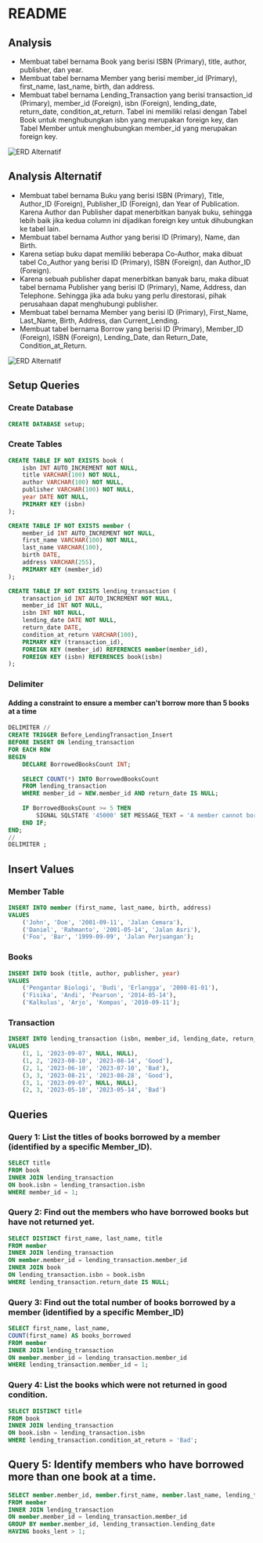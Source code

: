 # README

## Analysis

- Membuat tabel bernama Book yang berisi ISBN (Primary), title, author, publisher, dan year.
- Membuat tabel bernama Member yang berisi member_id (Primary), first_name, last_name, birth, dan address.
- Membuat tabel bernama Lending_Transaction yang berisi transaction_id (Primary), member_id (Foreign), isbn (Foreign), lending_date, return_date, condition_at_return. Tabel ini memiliki relasi dengan Tabel Book untuk menghubungkan isbn yang merupakan foreign key, dan Tabel Member untuk menghubungkan member_id yang merupakan foreign key.

![ERD Alternatif](asset/improved-erd.png)

## Analysis Alternatif

- Membuat tabel bernama Buku yang berisi ISBN (Primary), Title, Author_ID (Foreign), Publisher_ID (Foreign), dan Year of Publication. Karena Author dan Publisher dapat menerbitkan banyak buku, sehingga lebih baik jika kedua column ini dijadikan foreign key untuk dihubungkan ke tabel lain.
- Membuat tabel bernama Author yang berisi ID (Primary), Name, dan Birth.
- Karena setiap buku dapat memiliki beberapa Co-Author, maka dibuat tabel Co_Author yang berisi ID (Primary), ISBN (Foreign), dan Author_ID (Foreign).
- Karena sebuah publisher dapat menerbitkan banyak baru, maka dibuat tabel bernama Publisher yang berisi ID (Primary), Name, Address, dan Telephone. Sehingga jika ada buku yang perlu direstorasi, pihak perusahaan dapat menghubungi publisher.
- Membuat tabel bernama Member yang berisi ID (Primary), First_Name, Last_Name, Birth, Address, dan Current_Lending.
- Membuat tabel bernama Borrow yang berisi ID (Primary), Member_ID (Foreign), ISBN (Foreign), Lending_Date, dan Return_Date, Condition_at_Return.

![ERD Alternatif](asset/improved-erd.png)

## Setup Queries

### Create Database

```sql
CREATE DATABASE setup;
```

### Create Tables

```sql
CREATE TABLE IF NOT EXISTS book (
    isbn INT AUTO_INCREMENT NOT NULL,
    title VARCHAR(100) NOT NULL,
    author VARCHAR(100) NOT NULL,
    publisher VARCHAR(100) NOT NULL,
    year DATE NOT NULL,
    PRIMARY KEY (isbn)
);

CREATE TABLE IF NOT EXISTS member (
    member_id INT AUTO_INCREMENT NOT NULL,
    first_name VARCHAR(100) NOT NULL,
    last_name VARCHAR(100),
    birth DATE,
    address VARCHAR(255),
    PRIMARY KEY (member_id)
);

CREATE TABLE IF NOT EXISTS lending_transaction (
    transaction_id INT AUTO_INCREMENT NOT NULL,
    member_id INT NOT NULL,
    isbn INT NOT NULL,
    lending_date DATE NOT NULL,
    return_date DATE,
    condition_at_return VARCHAR(100),
    PRIMARY KEY (transaction_id),
    FOREIGN KEY (member_id) REFERENCES member(member_id),
    FOREIGN KEY (isbn) REFERENCES book(isbn)
);
```

### Delimiter

#### Adding a constraint to ensure a member can't borrow more than 5 books at a time

```sql
DELIMITER //
CREATE TRIGGER Before_LendingTransaction_Insert
BEFORE INSERT ON lending_transaction
FOR EACH ROW
BEGIN
    DECLARE BorrowedBooksCount INT;
    
    SELECT COUNT(*) INTO BorrowedBooksCount
    FROM lending_transaction
    WHERE member_id = NEW.member_id AND return_date IS NULL;
    
    IF BorrowedBooksCount >= 5 THEN
        SIGNAL SQLSTATE '45000' SET MESSAGE_TEXT = 'A member cannot borrow more than 5 books at a time';
    END IF;
END;
//
DELIMITER ;
```

## Insert Values

### Member Table

```sql
INSERT INTO member (first_name, last_name, birth, address)
VALUES 
	('John', 'Doe', '2001-09-11', 'Jalan Cemara'),
    ('Daniel', 'Rahmanto', '2001-05-14', 'Jalan Asri'),
    ('Foo', 'Bar', '1999-09-09', 'Jalan Perjuangan');
```

### Books

```sql
INSERT INTO book (title, author, publisher, year)
VALUES 
	('Pengantar Biologi', 'Budi', 'Erlangga', '2000-01-01'),
	('Fisika', 'Andi', 'Pearson', '2014-05-14'),
    ('Kalkulus', 'Arjo', 'Kompas', '2010-09-11');
```

### Transaction

```sql
INSERT INTO lending_transaction (isbn, member_id, lending_date, return_date, condition_at_return)
VALUES
	(1, 1, '2023-09-07', NULL, NULL),
    (1, 2, '2023-08-10', '2023-08-14', 'Good'),
    (2, 1, '2023-06-10', '2023-07-10', 'Bad'),
    (3, 3, '2023-08-21', '2023-08-28', 'Good'),
    (3, 1, '2023-09-07', NULL, NULL),
    (2, 3, '2023-05-10', '2023-05-14', 'Bad')
```

## Queries

### Query 1: List the titles of books borrowed by a member (identified by a specific Member_ID).

```sql
SELECT title 
FROM book
INNER JOIN lending_transaction
ON book.isbn = lending_transaction.isbn
WHERE member_id = 1;
```

### Query 2: Find out the members who have borrowed books but have not returned yet.

```sql
SELECT DISTINCT first_name, last_name, title
FROM member
INNER JOIN lending_transaction
ON member.member_id = lending_transaction.member_id
INNER JOIN book
ON lending_transaction.isbn = book.isbn
WHERE lending_transaction.return_date IS NULL;
```

### Query 3: Find out the total number of books borrowed by a member (identified by a specific Member_ID)

```sql
SELECT first_name, last_name, 
COUNT(first_name) AS books_borrowed
FROM member
INNER JOIN lending_transaction
ON member.member_id = lending_transaction.member_id
WHERE lending_transaction.member_id = 1;
```


### Query 4: List the books which were not returned in good condition.

```sql
SELECT DISTINCT title
FROM book
INNER JOIN lending_transaction
ON book.isbn = lending_transaction.isbn
WHERE lending_transaction.condition_at_return = 'Bad';
```

## Query 5: Identify members who have borrowed more than one book at a time.

```sql
SELECT member.member_id, member.first_name, member.last_name, lending_transaction.lending_date, COUNT(*) AS books_lent
FROM member
INNER JOIN lending_transaction 
ON member.member_id = lending_transaction.member_id
GROUP BY member.member_id, lending_transaction.lending_date
HAVING books_lent > 1;
```